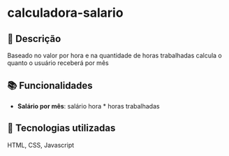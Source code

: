 # calculadora-salario

## 📝 Descrição
Baseado no valor por hora e na quantidade de horas trabalhadas calcula o quanto o usuário receberá por mês
## 📚 Funcionalidades
- **Salário por mês**: salário hora * horas trabalhadas

## 🔧 Tecnologias utilizadas
HTML, CSS, Javascript